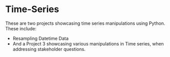 # Time-Series
These are two projects showcasing time series manipulations using Python. These include:
- Resampling Datetime Data
- And a Project 3 showcasing various manipulations in Time series, when addressing stakeholder questions.
